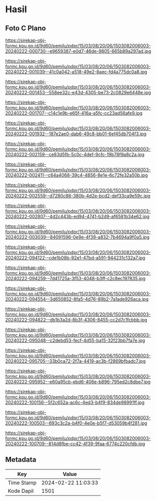 # Hasil

## Foto C Plano

https://sirekap-obj-formc.kpu.go.id/9d60/pemilu/pdpr/15/03/08/20/06/1503082006003-20240222-000730--e9659387-e0d7-46de-9805-665b89a297ad.jpg

https://sirekap-obj-formc.kpu.go.id/9d60/pemilu/pdpr/15/03/08/20/06/1503082006003-20240222-001039--41c0a042-a518-49e2-8aec-fd4a775dc0a8.jpg

https://sirekap-obj-formc.kpu.go.id/9d60/pemilu/pdpr/15/03/08/20/06/1503082006003-20240222-001453--558ee32c-e43d-4305-be73-2c0829e6448e.jpg

https://sirekap-obj-formc.kpu.go.id/9d60/pemilu/pdpr/15/03/08/20/06/1503082006003-20240222-001707--c14c1e9b-e65f-416a-a5fc-cc23ad56afe9.jpg

https://sirekap-obj-formc.kpu.go.id/9d60/pemilu/pdpr/15/03/08/20/06/1503082006003-20240222-001932--187e2ae0-dab6-49c8-bb01-6ef45db704f3.jpg

https://sirekap-obj-formc.kpu.go.id/9d60/pemilu/pdpr/15/03/08/20/06/1503082006003-20240222-002159--ce83d5fb-5c0c-4def-9cfc-19b78f9a8c2a.jpg

https://sirekap-obj-formc.kpu.go.id/9d60/pemilu/pdpr/15/03/08/20/06/1503082006003-20240222-002411--c64a4068-39c4-4856-8e1e-6c72fe32a50b.jpg

https://sirekap-obj-formc.kpu.go.id/9d60/pemilu/pdpr/15/03/08/20/06/1503082006003-20240222-002559--d7280c86-380b-4d2e-bcd2-def33ca9e59c.jpg

https://sirekap-obj-formc.kpu.go.id/9d60/pemilu/pdpr/15/03/08/20/06/1503082006003-20240222-002807--4d2c443b-ed94-4741-b2d9-af6581b34e62.jpg

https://sirekap-obj-formc.kpu.go.id/9d60/pemilu/pdpr/15/03/08/20/06/1503082006003-20240222-003039--84091596-0e9e-4f39-a832-7b4694a9f0a5.jpg

https://sirekap-obj-formc.kpu.go.id/9d60/pemilu/pdpr/15/03/08/20/06/1503082006003-20240222-094122--cde1b08b-92e1-47bd-a591-944231c132a7.jpg

https://sirekap-obj-formc.kpu.go.id/9d60/pemilu/pdpr/15/03/08/20/06/1503082006003-20240222-094259--7d41725a-3f53-4048-b3ff-c2c8ec197835.jpg

https://sirekap-obj-formc.kpu.go.id/9d60/pemilu/pdpr/15/03/08/20/06/1503082006003-20240222-094554--3d650852-8fa5-4d76-89b2-7a1ade926aca.jpg

https://sirekap-obj-formc.kpu.go.id/9d60/pemilu/pdpr/15/03/08/20/06/1503082006003-20240222-094822--db1b3a2d-8b3f-4306-8455-cc2d7c1fcbbb.jpg

https://sirekap-obj-formc.kpu.go.id/9d60/pemilu/pdpr/15/03/08/20/06/1503082006003-20240222-095048--c2debd53-fecf-4d55-ba15-32f23bb7fa7e.jpg

https://sirekap-obj-formc.kpu.go.id/9d60/pemilu/pdpr/15/03/08/20/06/1503082006003-20240222-095705--33b0ca72-2f7a-4419-ac3b-f2869bfbadc7.jpg

https://sirekap-obj-formc.kpu.go.id/9d60/pemilu/pdpr/15/03/08/20/06/1503082006003-20240222-095952--e60a95cb-ebd6-406e-b896-795ed2c8dbe7.jpg

https://sirekap-obj-formc.kpu.go.id/9d60/pemilu/pdpr/15/03/08/20/06/1503082006003-20240222-100156--5f2c652a-ac6c-4ed3-b4f9-834de98991ff.jpg

https://sirekap-obj-formc.kpu.go.id/9d60/pemilu/pdpr/15/03/08/20/06/1503082006003-20240222-100503--693c3c2a-b4f0-4e0e-b5f7-d53059b4f281.jpg

https://sirekap-obj-formc.kpu.go.id/9d60/pemilu/pdpr/15/03/08/20/06/1503082006003-20240222-100709--814d8fbe-cc42-4f39-9faa-6774c220cfdb.jpg


## Metadata

| Key        | Value               |
| ---------- | ------------------- |
| Time Stamp | 2024-02-22 11:03:33 |
| Kode Dapil | 1501                |



